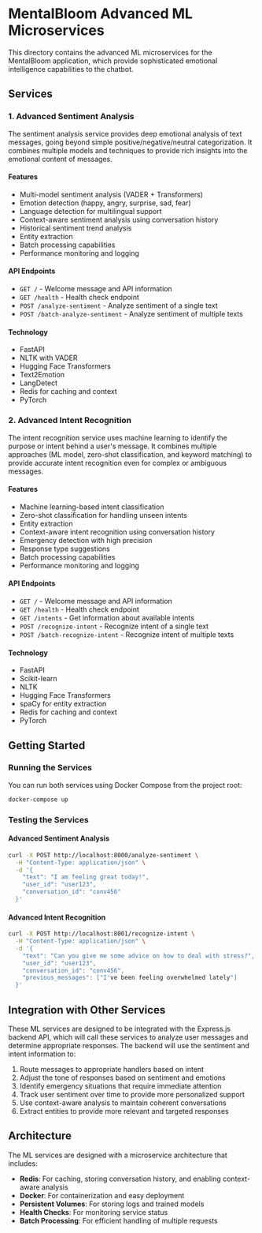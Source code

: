 # MentalBloom Advanced ML Microservices

This directory contains the advanced ML microservices for the MentalBloom application, which provide sophisticated emotional intelligence capabilities to the chatbot.

## Services

### 1. Advanced Sentiment Analysis

The sentiment analysis service provides deep emotional analysis of text messages, going beyond simple positive/negative/neutral categorization. It combines multiple models and techniques to provide rich insights into the emotional content of messages.

#### Features

- Multi-model sentiment analysis (VADER + Transformers)
- Emotion detection (happy, angry, surprise, sad, fear)
- Language detection for multilingual support
- Context-aware sentiment analysis using conversation history
- Historical sentiment trend analysis
- Entity extraction
- Batch processing capabilities
- Performance monitoring and logging

#### API Endpoints

- `GET /` - Welcome message and API information
- `GET /health` - Health check endpoint
- `POST /analyze-sentiment` - Analyze sentiment of a single text
- `POST /batch-analyze-sentiment` - Analyze sentiment of multiple texts

#### Technology

- FastAPI
- NLTK with VADER
- Hugging Face Transformers
- Text2Emotion
- LangDetect
- Redis for caching and context
- PyTorch

### 2. Advanced Intent Recognition

The intent recognition service uses machine learning to identify the purpose or intent behind a user's message. It combines multiple approaches (ML model, zero-shot classification, and keyword matching) to provide accurate intent recognition even for complex or ambiguous messages.

#### Features

- Machine learning-based intent classification
- Zero-shot classification for handling unseen intents
- Entity extraction
- Context-aware intent recognition using conversation history
- Emergency detection with high precision
- Response type suggestions
- Batch processing capabilities
- Performance monitoring and logging

#### API Endpoints

- `GET /` - Welcome message and API information
- `GET /health` - Health check endpoint
- `GET /intents` - Get information about available intents
- `POST /recognize-intent` - Recognize intent of a single text
- `POST /batch-recognize-intent` - Recognize intent of multiple texts

#### Technology

- FastAPI
- Scikit-learn
- NLTK
- Hugging Face Transformers
- spaCy for entity extraction
- Redis for caching and context
- PyTorch

## Getting Started

### Running the Services

You can run both services using Docker Compose from the project root:

```bash
docker-compose up
```

### Testing the Services

#### Advanced Sentiment Analysis

```bash
curl -X POST http://localhost:8000/analyze-sentiment \
  -H "Content-Type: application/json" \
  -d '{
    "text": "I am feeling great today!",
    "user_id": "user123",
    "conversation_id": "conv456"
  }'
```

#### Advanced Intent Recognition

```bash
curl -X POST http://localhost:8001/recognize-intent \
  -H "Content-Type: application/json" \
  -d '{
    "text": "Can you give me some advice on how to deal with stress?",
    "user_id": "user123",
    "conversation_id": "conv456",
    "previous_messages": ["I've been feeling overwhelmed lately"]
  }'
```

## Integration with Other Services

These ML services are designed to be integrated with the Express.js backend API, which will call these services to analyze user messages and determine appropriate responses. The backend will use the sentiment and intent information to:

1. Route messages to appropriate handlers based on intent
2. Adjust the tone of responses based on sentiment and emotions
3. Identify emergency situations that require immediate attention
4. Track user sentiment over time to provide more personalized support
5. Use context-aware analysis to maintain coherent conversations
6. Extract entities to provide more relevant and targeted responses

## Architecture

The ML services are designed with a microservice architecture that includes:

- **Redis**: For caching, storing conversation history, and enabling context-aware analysis
- **Docker**: For containerization and easy deployment
- **Persistent Volumes**: For storing logs and trained models
- **Health Checks**: For monitoring service status
- **Batch Processing**: For efficient handling of multiple requests
